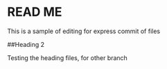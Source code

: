 # READ ME


This is a sample of editing for express commit of files

##Heading 2

Testing the heading files, for other branch
